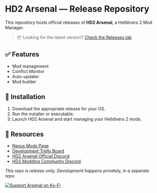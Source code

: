 # HD2 Arsenal — Release Repository

This repository hosts official releases of **HD2 Arsenal**, a Helldivers 2 Mod Manager.

> 📦 Looking for the latest version? [Check the Releases tab](https://github.com/Orbit-Studios/hd2arsenal-release/releases)

## ✅ Features
- Mod management
- Conflict Monitor
- Auto-updater
- Mod builder

## 🚀 Installation
1. Download the appropriate release for your OS.
2. Run the installer or executable.
3. Launch HD2 Arsenal and start managing your Helldivers 2 mods.

## 🔗 Resources
- [Nexus Mods Page](https://www.nexusmods.com/helldivers2/mods/4664)
- [Development Trello Board](https://trello.com/b/5fYBK2mP/hd2-arsenal-dev-board)
- [HD2 Arsenal Official Discord](https://discord.gg/u3nZqQuJsj)
- [HD2 Modding Community Discord](https://discord.gg/ZwjPaZNwH7)

*This repo is release-only. Development happens privately, in a separate repo.*

[![Support Arsenal on Ko-Fi](https://i.imgur.com/PBt4AfS.png "Support HD2 Arsenal on Ko-Fi")](https://ko-fi.com/crystal2k) 

